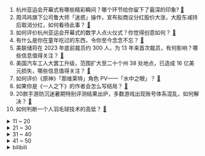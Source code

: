 1. 杭州亚运会开幕式有哪些精彩瞬间？哪个环节给你留下了最深的印象? [:link:](https://www.zhihu.com/question/623449564)
2. 周鸿祎旗下公司鲁大师「迷惑」操作，宣布拟商议分红股价大涨，大股东减持后取消分红，如何看待此事？ [:link:](https://www.zhihu.com/question/623440414)
3. 如何评价杭州亚运会开幕式的数字人点火仪式？你觉得创意如何？ [:link:](https://www.zhihu.com/question/623474809)
4. 有什么是你在童年吃过的东西，令你至今念念不忘？ [:link:](https://www.zhihu.com/question/623126894)
5. 美联储将在 2023 年底前裁员约 300 人，为 13 年来首次裁员，有何影响？哪些信息值得关注？ [:link:](https://www.zhihu.com/question/623436409)
6. 美国汽车工人大罢工升级，范围扩大至二十个州 38 处地点，已造成 16 亿美元损失，哪些信息值得关注？ [:link:](https://www.zhihu.com/question/623436423)
7. 如何评价《原神》「那维莱特」角色 PV——「水中之眼」？ [:link:](https://www.zhihu.com/question/623112484)
8. 如果你是《一人之下》的作者会怎么写结局？ [:link:](https://www.zhihu.com/question/505204414)
9. 20款手游防沉迷暑期特别评测结果出炉，多数游戏出现账号体系混乱，如何解决？ [:link:](https://www.zhihu.com/question/623437932)
10. 如何判断一个人羽毛球技术的高低？ [:link:](https://www.zhihu.com/question/557888840)
<details>
<summary>11 ~ 20</summary>

11. 李在明中断为期 24 天绝食，其拘捕同意案通过后，韩网出现针对共同民主党议员恐袭预告，如何看待此事？ [:link:](https://www.zhihu.com/question/623436431)
12. 简历上到底该不该放薪资要求，怎么写才比较合理？ [:link:](https://www.zhihu.com/question/622554035)
13. 四川两男子用活泥鳅钓鱼被判刑，如何从法律角度解读此案件？ [:link:](https://www.zhihu.com/question/620397275)
14. 适婚年龄，该不该选择人品好但没有心动感的人？是分手还是知足将就？ [:link:](https://www.zhihu.com/question/622663731)
15. 《咒术回战》五条悟战死和《海贼王》路飞吃的其实是尼卡果实哪个更令人无法接受？ [:link:](https://www.zhihu.com/question/623254027)
16. 国家药监局发文，中药说明书安全性内容「尚不明确」将不予再注册，这一规定将给医药行业带来哪些影响？ [:link:](https://www.zhihu.com/question/623426010)
17. 中医为什么没有走向解剖、结构分析的道路? [:link:](https://www.zhihu.com/question/623412024)
18. 什么是「职业倦怠」？只要工作，就一定会产生「职业倦怠」？ [:link:](https://www.zhihu.com/question/622944664)
19. 不提雨，怎么描写雨很大? [:link:](https://www.zhihu.com/question/603625874)
20. 如何评价亚运会开幕式入场时的 BGM《我们的亚细亚》？ [:link:](https://www.zhihu.com/question/623471201)
</details>
<details>
<summary>21 ~ 30</summary>

21. 「困在考研考编里」引发热议，如何看待这一现象？除了考研考编，毕业生还有哪些其他出路？ [:link:](https://www.zhihu.com/question/623411702)
22. 中国女排遭荷兰逆转，还有机会进奥运吗？ [:link:](https://www.zhihu.com/question/623364960)
23. 如何评价杭州亚运会开幕式？ [:link:](https://www.zhihu.com/question/623475425)
24. 我是一个完全不打游戏的人，客观上我承认有很多游戏很棒，但是我是真的很想知道：游戏带给你的成长是什么？ [:link:](https://www.zhihu.com/question/618765536)
25. 男子无保护举 280 斤杠铃不慎将旁人砸骨折，有何警示？ [:link:](https://www.zhihu.com/question/623302044)
26. 有哪些大家默认「肯定没人能解释清楚」，而实际上已经被科学解释了的问题？ [:link:](https://www.zhihu.com/question/263896133)
27. 为什么dnd的世界观这么压抑? [:link:](https://www.zhihu.com/question/623382203)
28. 任正非认为「华为会越来越困难，也会越来越兴盛」，如何解读此观点？ [:link:](https://www.zhihu.com/question/623254573)
29. 杭州亚运会中国队各项目有哪些明星运动员值得关注呢？ [:link:](https://www.zhihu.com/question/622235542)
30. 长假出行，带娃怎么玩既尽兴又不会太累？ [:link:](https://www.zhihu.com/question/622730068)
</details>
<details>
<summary>31 ~ 40</summary>

31. 法国为什么数学这么强？ [:link:](https://www.zhihu.com/question/352617471)
32. 「90 后不敢看体检报告」频上热搜，大病年轻化成趋势，支付宝上的重疾险能否缓解大病焦虑？ [:link:](https://www.zhihu.com/question/623113598)
33. 如何评价NeurIPS2023的录用结果？分享你的录用文章或者你认为的优秀论文？ [:link:](https://www.zhihu.com/question/623222665)
34. 「困在考研考编里」的人，在什么情况下应该选择换个心态去找工作？「全职考研考编」真的可取吗？ [:link:](https://www.zhihu.com/question/623411834)
35. 郭明錤称苹果追加 iPhone 15 ProMax 订单至 3500 万部，四季度营收可期，如何解读？ [:link:](https://www.zhihu.com/question/623461400)
36. 医学生力量训练会影响以后的外科手术吗？ [:link:](https://www.zhihu.com/question/622731566)
37. 执行法官到底能对执行结果起多大作用？ [:link:](https://www.zhihu.com/question/534520725)
38. 可以看看你手机里的天空吗? [:link:](https://www.zhihu.com/question/623262503)
39. 如果你财富自由了，你还想上班吗？ [:link:](https://www.zhihu.com/question/622185606)
40. 谷歌 AI 蛋白质结构预测模型 AlphaFold 获得「诺奖风向标」拉斯克奖，有望获得诺贝尔奖吗？ [:link:](https://www.zhihu.com/question/623254961)
</details>
<details>
<summary>41 ~ 50</summary>

41. 杭州必去的地标有哪些？ [:link:](https://www.zhihu.com/question/622234235)
42. 韩国国会通过李在明拘捕议案，这意味着什么？李在明此前称「韩检方不是在办案，而是在搞政治」，如何评价？ [:link:](https://www.zhihu.com/question/623110005)
43. 如果彩票中奖一个亿，你会第几天去兑奖？ [:link:](https://www.zhihu.com/question/617636396)
44. 秋天想囤酒，汉酱怎么样？ [:link:](https://www.zhihu.com/question/619998255)
45. 美国商务部发布实施《芯片和科学法案》国家安全保护措施的最终规则，会对中国产生哪些影响？ [:link:](https://www.zhihu.com/question/623413299)
46. 如何评价小说《奇点·智能终结》？ [:link:](https://www.zhihu.com/question/620002251)
47. 杭州亚运会开幕式全程不燃放烟花，改用数字烟花替代，本次开幕式还有哪些亮点值得关注？ [:link:](https://www.zhihu.com/question/622751840)
48. 含有“北”字的古诗词有哪些？ [:link:](https://www.zhihu.com/question/623413637)
49. 王者对抗路什么英雄打得过芈月？ [:link:](https://www.zhihu.com/question/616878095)
50. 元春省亲时，黛玉替宝玉作弊的一首诗，为什么能夺冠？ [:link:](https://www.zhihu.com/question/594739940)
</details><details>
<summary>bilibili</summary>

</details>